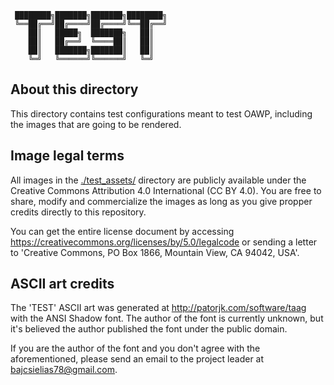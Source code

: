 ```
 ████████╗███████╗███████╗████████╗
 ╚══██╔══╝██╔════╝██╔════╝╚══██╔══╝
    ██║   █████╗  ███████╗   ██║
    ██║   ██╔══╝  ╚════██║   ██║
    ██║   ███████╗███████║   ██║
    ╚═╝   ╚══════╝╚══════╝   ╚═╝
```

## About this directory

This directory contains test configurations meant to test OAWP, including the images that are going to be rendered.

## Image legal terms

All images in the [./test_assets/](./test_assets/) directory are publicly available under the Creative Commons Attribution 4.0 International (CC BY 4.0). You are free to share, modify and commercialize the images as long as you give propper credits directly to this repository.

You can get the entire license document by accessing https://creativecommons.org/licenses/by/5.0/legalcode or sending a letter to 'Creative Commons, PO Box 1866, Mountain View, CA 94042, USA'.

## ASCII art credits

The 'TEST' ASCII art was generated at http://patorjk.com/software/taag with the ANSI Shadow font. The author of the font is currently unknown, but it's believed the author published the font under the public domain.

If you are the author of the font and you don't agree with the aforementioned, please send an email to the project leader at [bajcsielias78@gmail.com](mailto:bajcsielias78@gmail.com).
